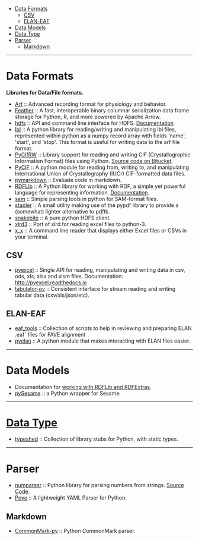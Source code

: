 + [Data Formats](#data-formats)
    + [CSV](#csv)
    + [ELAN-EAF](#elan-eaf)
+ [Data Models](#data-models)
+ [Data Type](#data-type)
+ [Parser](#parser)
    + [Markdown](#markdown)

----

# Data Formats
**Libraries for Data/File formats.**
+ [Arf](https://github.com/melizalab/arf) :: Advanced recording format for physiology and behavior.
+ [Feather](https://github.com/wesm/feather) :: A fast, interoperable binary columnar serialization data frame storage for Python, R, and more powered by Apache Arrow.
+ [hdfs](https://github.com/mtth/hdfs) :: API and command line interface for HDFS. [Documentation](http://hdfscli.readthedocs.org)
+ [lbl](https://github.com/kylerbrown/lbl) :: A python library for reading/writing and manipulating lbl files, represented within python as a numpy record array with fields 'name', 'start', and 'stop'. This format is useful for writing data to the arf file format.
+ [PyCifRW](https://pypi.python.org/pypi/PyCifRW/3.6.2) :: Library support for reading and writing CIF (Crystallographic Information Format) files using Python. [Source code on Bitucket](https://bitbucket.org/jamesrhester/pycifrw/).
+ [PyCIF](https://github.com/quantumjockey/pycif) :: A python module for reading from, writing to, and manipulating International Union of Crystallography (IUCr) CIF-formatted data files.
+ [pymarkdown](https://github.com/mrocklin/pymarkdown) :: Evaluate code in markdown.
+ [RDFLib](https://github.com/RDFLib/rdflib/) :: A Python library for working with RDF, a simple yet powerful language for representing information. [Documentation](https://rdflib.readthedocs.org/).
+ [sam](https://github.com/smdabdoub/sam) :: Simple parsing tools in python for SAM-format files.
+ [stapler](https://github.com/hellerbarde/stapler) :: A small utility making use of the pypdf library to provide a (somewhat) lighter alternative to pdftk. 
+ [snakebite](https://github.com/spotify/snakebite) :: A pure python HDFS client.
+ [xlrd3](https://github.com/joidegn/xlrd3) :: Port of xlrd for reading excel files to python-3. 
+ [x_x](https://github.com/krockode/x_x) :: A command line reader that displays either Excel files or CSVs in your terminal.

## CSV
+ [pyexcel](https://github.com/pyexcel/pyexcel) :: Single API for reading, manipulating and writing data in csv, ods, xls, xlsx and xlsm files. Documentation:  http://pyexcel.readthedocs.io
+ [tabulator-py](https://github.com/frictionlessdata/tabulator-py) :: Consistent interface for stream reading and writing tabular data (csv/xls/json/etc). 

## ELAN-EAF
+ [eaf_tools](https://github.com/LongSeanSilvr/eaf_tools) :: Collection of scripts to help in reviewing and preparing ELAN .eaf` files for FAVE alignment
+ [pyelan](https://github.com/jonkeane/pyelan) :: A python module that makes interacting with ELAN files easier.

----

# Data Models
+ Documentation for [working with RDFLib and RDFExtras](http://rdfextras.readthedocs.org/en/latest/working_with.html).
+ [pySesame](http://pysesame.projects.semwebcentral.org) :: a Python wrapper for Sesame.

----

# [Data Type](http://en.wikipedia.org/wiki/Data_type)
+ [typeshed](https://github.com/python/typeshed) :: Collection of library stubs for Python, with static types.

----

# Parser
+ [numparser](https://pypi.python.org/pypi/numparser) :: Python library for parsing numbers from strings. [Source Code](https://github.com/sadovnychyi/numparser).
+ [Poyo](https://github.com/hackebrot/poyo) :: A lightweight YAML Parser for Python.

## Markdown
+ [CommonMark-py](https://github.com/rtfd/CommonMark-py) :: Python CommonMark parser. 
